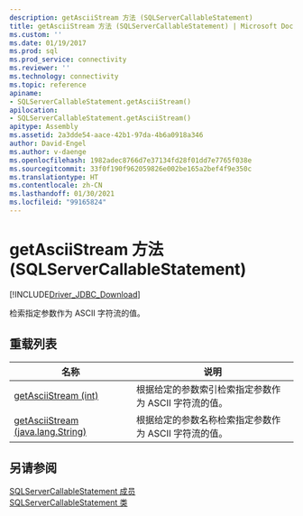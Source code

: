 ```yaml
---
description: getAsciiStream 方法 (SQLServerCallableStatement)
title: getAsciiStream 方法 (SQLServerCallableStatement) | Microsoft Docs
ms.custom: ''
ms.date: 01/19/2017
ms.prod: sql
ms.prod_service: connectivity
ms.reviewer: ''
ms.technology: connectivity
ms.topic: reference
apiname:
- SQLServerCallableStatement.getAsciiStream()
apilocation:
- SQLServerCallableStatement.getAsciiStream()
apitype: Assembly
ms.assetid: 2a3dde54-aace-42b1-97da-4b6a0918a346
author: David-Engel
ms.author: v-daenge
ms.openlocfilehash: 1982adec8766d7e37134fd28f01dd7e7765f038e
ms.sourcegitcommit: 33f0f190f962059826e002be165a2bef4f9e350c
ms.translationtype: HT
ms.contentlocale: zh-CN
ms.lasthandoff: 01/30/2021
ms.locfileid: "99165824"
---
```

# <a name="getasciistream-method-sqlservercallablestatement"></a>getAsciiStream 方法 (SQLServerCallableStatement)
[!INCLUDE[Driver_JDBC_Download](../../../includes/driver_jdbc_download.md)]

  检索指定参数作为 ASCII  字符流的值。  
  
## <a name="overload-list"></a>重载列表  
  
|名称|说明|  
|----------|-----------------|  
|[getAsciiStream &#40;int&#41;](../../../connect/jdbc/reference/getasciistream-int.md)|根据给定的参数索引检索指定参数作为 ASCII 字符流的值。|  
|[getAsciiStream &#40;java.lang.String&#41;](../../../connect/jdbc/reference/getasciistream-java-lang-string.md)|根据给定的参数名称检索指定参数作为 ASCII 字符流的值。|  
  
## <a name="see-also"></a>另请参阅  
 [SQLServerCallableStatement 成员](../../../connect/jdbc/reference/sqlservercallablestatement-members.md)   
 [SQLServerCallableStatement 类](../../../connect/jdbc/reference/sqlservercallablestatement-class.md)  
  
  
